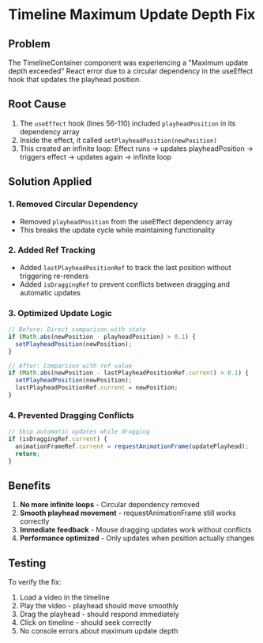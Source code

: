 # Timeline Maximum Update Depth Fix

## Problem
The TimelineContainer component was experiencing a "Maximum update depth exceeded" React error due to a circular dependency in the useEffect hook that updates the playhead position.

## Root Cause
1. The `useEffect` hook (lines 56-110) included `playheadPosition` in its dependency array
2. Inside the effect, it called `setPlayheadPosition(newPosition)`
3. This created an infinite loop: Effect runs → updates playheadPosition → triggers effect → updates again → infinite loop

## Solution Applied

### 1. Removed Circular Dependency
- Removed `playheadPosition` from the useEffect dependency array
- This breaks the update cycle while maintaining functionality

### 2. Added Ref Tracking
- Added `lastPlayheadPositionRef` to track the last position without triggering re-renders
- Added `isDraggingRef` to prevent conflicts between dragging and automatic updates

### 3. Optimized Update Logic
```typescript
// Before: Direct comparison with state
if (Math.abs(newPosition - playheadPosition) > 0.1) {
  setPlayheadPosition(newPosition);
}

// After: Comparison with ref value
if (Math.abs(newPosition - lastPlayheadPositionRef.current) > 0.1) {
  setPlayheadPosition(newPosition);
  lastPlayheadPositionRef.current = newPosition;
}
```

### 4. Prevented Dragging Conflicts
```typescript
// Skip automatic updates while dragging
if (isDraggingRef.current) {
  animationFrameRef.current = requestAnimationFrame(updatePlayhead);
  return;
}
```

## Benefits
1. **No more infinite loops** - Circular dependency removed
2. **Smooth playhead movement** - requestAnimationFrame still works correctly
3. **Immediate feedback** - Mouse dragging updates work without conflicts
4. **Performance optimized** - Only updates when position actually changes

## Testing
To verify the fix:
1. Load a video in the timeline
2. Play the video - playhead should move smoothly
3. Drag the playhead - should respond immediately
4. Click on timeline - should seek correctly
5. No console errors about maximum update depth